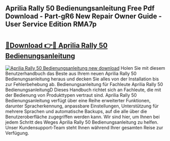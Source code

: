 ## Aprilia Rally 50 Bedienungsanleitung Free Pdf Download - Part-gR6 New Repair Owner Guide - User Service Edition RMA7p

# <h2><a href="http://df50cl.blite.top/?on=Aprilia+Rally+50+Bedienungsanleitung">🔗Download 👉🔴 Aprilia Rally 50 Bedienungsanleitung</a></h2>

[![Aprilia Rally 50 Bedienungsanleitung new download](https://i.imgur.com/lujVjoI.png)](http://df50cl.blite.top/?on=Aprilia+Rally+50+Bedienungsanleitung)
Holen Sie mit diesem Benutzerhandbuch das Beste aus Ihrem neuen Aprilia Rally 50 Bedienungsanleitung heraus und decken Sie alles von der Installation bis zur Fehlerbehebung ab. Bedienungsanleitung für Fachleute Aprilia Rally 50 BedienungsanleitungD Dieses Handbuch richtet sich an Fachleute, die mit der Bedienung von Produkttypen vertraut sind. Aprilia Rally 50 Bedienungsanleitung verfügt über eine Reihe erweiterter Funktionen, darunter Spracherkennung, anpassbare Einstellungen, Unterstützung für mehrere Sprachen und automatische Backups, auf die alle über die Benutzeroberfläche zugegriffen werden kann. Wir sind hier, um Ihnen bei jedem Schritt des Weges Aprilia Rally 50 Bedienungsanleitung zu helfen. Unser Kundensupport-Team steht Ihnen während Ihrer gesamten Reise zur Verfügung.
